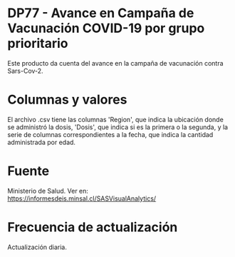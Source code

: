 # DP77 - Avance en Campaña de Vacunación COVID-19 por grupo prioritario
Este producto da cuenta del avance en la campaña de vacunación contra Sars-Cov-2. 

# Columnas y valores
El archivo .csv tiene las columnas 'Region', que indica la ubicación donde se administró la dosis, 'Dosis', que indica si es la primera o la segunda, y la serie de columnas correspondientes a la fecha, que indica la cantidad administrada por edad.

# Fuente
Ministerio de Salud. Ver en:
https://informesdeis.minsal.cl/SASVisualAnalytics/

# Frecuencia de actualización
Actualización diaria. 

